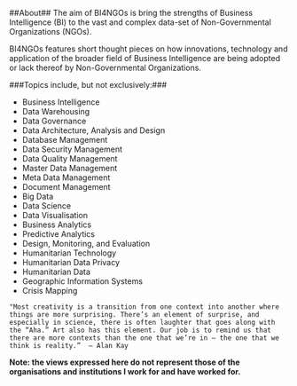 ##About##
The aim of BI4NGOs is bring the strengths of Business Intelligence (BI) to the vast and complex data-set of Non-Governmental Organizations (NGOs).

BI4NGOs features short thought pieces on how innovations, technology and application of the broader field of Business Intelligence are being adopted or lack thereof by Non-Governmental Organizations.

###Topics include, but not exclusively:###

- Business Intelligence
- Data Warehousing
- Data Governance
- Data Architecture, Analysis and Design
- Database Management
- Data Security Management
- Data Quality Management
- Master Data Management
- Meta Data Management
- Document Management
- Big Data
- Data Science
- Data Visualisation
- Business Analytics
- Predictive Analytics
- Design, Monitoring, and Evaluation
- Humanitarian Technology
- Humanitarian Data Privacy
- Humanitarian Data
- Geographic Information Systems
- Crisis Mapping

`"Most creativity is a transition from one context into another where things are more surprising. There’s an element of surprise, and especially in science, there is often laughter that goes along with the “Aha.” Art also has this element. Our job is to remind us that there are more contexts than the one that we’re in — the one that we think is reality.”  – Alan Kay`

**Note: the views expressed here do not represent those of the organisations and institutions I work for and have worked for.**
